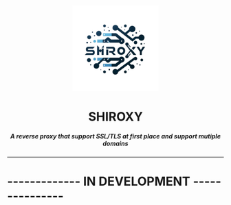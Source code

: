 <div align="center">
  <img width="200" src="media/shiroxylogo_transparent.png" alt="shiroxy Logo">
  <br>
  <h1>SHIROXY</h1>
  <h5>A reverse proxy that support SSL/TLS at first place and support mutiple domains</h5>
</div>
<hr>

# ------------- IN DEVELOPMENT ---------------
